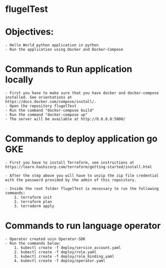 # flugelTest

# Objectives:
    - Hello World python application in python
    - Run the application using Docker and Docker-Compose

# Commands to Run application locally
    - First you have to make sure that you have docker and docker-compose installed. See orientations at https://docs.docker.com/compose/install/.
    - Open the repository flugelTest
    - Run the command "docker-compose build"
    - Run the command "docker-compose up"
    - The server will be available at http://0.0.0.0:5000/

# Commands to deploy application go GKE

    - First you have to install Terraform, see instructions at https://learn.hashicorp.com/terraform/getting-started/install.html

    - After the step above you will have to unzip the zip file credential with the password provided by the admin of this repository.
    
    - Inside the root folder flugelTest is necessary to run the following commands:
        1. terraform init
        2. terraform plan
        3. terradorm apply

# Commands to run language operator

    - Operator created usin Operator-SDK
    - Run the commands below:
        1. kubectl create -f deploy/service_account.yaml
        2. kubectl create -f deploy/role.yaml
        3. kubectl create -f deploy/role_binding.yaml
        4. kubectl create -f deploy/operator.yaml

